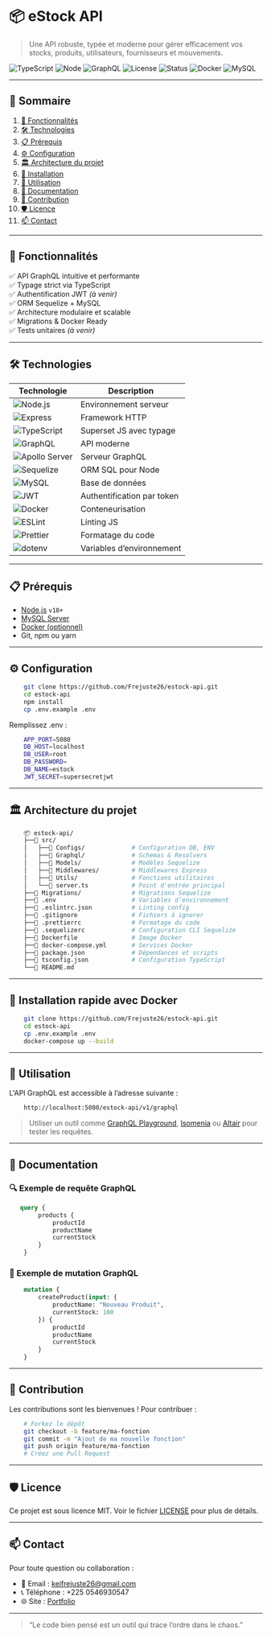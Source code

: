 # 📦 eStock API

> Une API robuste, typée et moderne pour gérer efficacement vos stocks, produits, utilisateurs, fournisseurs et mouvements.

![TypeScript](https://img.shields.io/badge/Code-TypeScript-blue?style=flat-square&logo=typescript)
![Node](https://img.shields.io/badge/Node.js-18.x-green?style=flat-square&logo=node.js)
![GraphQL](https://img.shields.io/badge/API-GraphQL-ff69b4?style=flat-square&logo=graphql)
![License](https://img.shields.io/github/license/Frejuste26/estock-api?style=flat-square)
![Status](https://img.shields.io/badge/Status-En%20développement-yellow?style=flat-square)
![Docker](https://img.shields.io/badge/Docker-ready-blue?style=flat-square&logo=docker)
![MySQL](https://img.shields.io/badge/Database-MySQL-blue?style=flat-square&logo=mysql)

---

## 🧭 Sommaire

1. [🧩 Fonctionnalités](#-fonctionnalités)
2. [🛠️ Technologies](#️-technologies)
3. [📋 Prérequis](#-prérequis)
4. [⚙️ Configuration](#️-configuration)
5. [🏛️ Architecture du projet](#️-architecture-du-projet)
6. [🚀 Installation](#-installation-rapide-avec-docker)
7. [📡 Utilisation](#-utilisation)
8. [📘 Documentation](#-documentation)
9. [🤝 Contribution](#-contribution)
10. [🛡️ Licence](#️-licence)
11. [📫 Contact](#-contact)

---

## 🧩 Fonctionnalités

✅ API GraphQL intuitive et performante  
✅ Typage strict via TypeScript  
✅ Authentification JWT *(à venir)*  
✅ ORM Sequelize + MySQL  
✅ Architecture modulaire et scalable  
✅ Migrations & Docker Ready  
✅ Tests unitaires *(à venir)*  

---

## 🛠️ Technologies

| Technologie | Description |
|------------|-------------|
| ![Node.js](https://img.shields.io/badge/-Node.js-339933?logo=node.js&logoColor=white&style=flat-square) | Environnement serveur |
| ![Express](https://img.shields.io/badge/-Express-black?logo=express&style=flat-square) | Framework HTTP |
| ![TypeScript](https://img.shields.io/badge/-TypeScript-3178C6?logo=typescript&logoColor=white&style=flat-square) | Superset JS avec typage |
| ![GraphQL](https://img.shields.io/badge/-GraphQL-E10098?logo=graphql&logoColor=white&style=flat-square) | API moderne |
| ![Apollo Server](https://img.shields.io/badge/-Apollo-311C87?logo=apollo-graphql&logoColor=white&style=flat-square) | Serveur GraphQL |
| ![Sequelize](https://img.shields.io/badge/-Sequelize-52B0E7?logo=sequelize&logoColor=white&style=flat-square) | ORM SQL pour Node |
| ![MySQL](https://img.shields.io/badge/-MySQL-4479A1?logo=mysql&logoColor=white&style=flat-square) | Base de données |
| ![JWT](https://img.shields.io/badge/-JWT-000000?logo=jsonwebtokens&style=flat-square) | Authentification par token |
| ![Docker](https://img.shields.io/badge/-Docker-2496ED?logo=docker&logoColor=white&style=flat-square) | Conteneurisation |
| ![ESLint](https://img.shields.io/badge/-ESLint-4B32C3?logo=eslint&logoColor=white&style=flat-square) | Linting JS |
| ![Prettier](https://img.shields.io/badge/-Prettier-F7B93E?logo=prettier&logoColor=black&style=flat-square) | Formatage du code |
| ![dotenv](https://img.shields.io/badge/-dotenv-8DD6F9?logo=dotenv&logoColor=white&style=flat-square) | Variables d’environnement |

---

## 📋 Prérequis

- [Node.js](https://nodejs.org) `v18+`
- [MySQL Server](https://www.mysql.com/)
- [Docker (optionnel)](https://www.docker.com/)
- Git, npm ou yarn

---

## ⚙️ Configuration

```bash
    git clone https://github.com/Frejuste26/estock-api.git
    cd estock-api
    npm install
    cp .env.example .env
```

Remplissez .env :

```bash
    APP_PORT=5080
    DB_HOST=localhost
    DB_USER=root
    DB_PASSWORD=
    DB_NAME=estock
    JWT_SECRET=supersecretjwt
```

---

## 🏛️ Architecture du projet

```bash
    📦 estock-api/
    ├──📂 src/
    │   ├──📂 Configs/             # Configuration DB, ENV
    │   ├──📂 Graphql/             # Schemas & Resolvers
    │   ├──📂 Models/              # Modèles Sequelize
    │   ├──📂 Middlewares/         # Middlewares Express
    │   ├──📂 Utils/               # Fonctions utilitaires
    │   └──📜 server.ts            # Point d'entrée principal
    ├──📂 Migrations/              # Migrations Sequelize
    ├──📜 .env                     # Variables d’environnement
    ├──📜 .eslintrc.json           # Linting config
    ├──📜 .gitignore               # Fichiers à ignorer
    ├──📜 .prettierrc              # Formatage du code
    ├──📜 .sequelizerc             # Configuration CLI Sequelize
    ├──📜 Dockerfile               # Image Docker
    ├──📜 docker-compose.yml       # Services Docker
    ├──📜 package.json             # Dépendances et scripts
    ├──📜 tsconfig.json            # Configuration TypeScript
    └──📜 README.md
```

---

## 🚀 Installation rapide avec Docker

```bash
    git clone https://github.com/Frejuste26/estock-api.git
    cd estock-api
    cp .env.example .env
    docker-compose up --build
```

---

## 📡 Utilisation

L'API GraphQL est accessible à l’adresse suivante :

```bash
    http://localhost:5080/estock-api/v1/graphql
```

> Utiliser un outil comme [GraphQL Playground](https://www.apollographql.com/docs/graphos/platform/explorer), [Isomenia](https://insomnia.rest/) ou [Altair](https://altair.sirmuel.design/) pour tester les requêtes.

---

## 📘 Documentation

### 🔍 Exemple de requête GraphQL

```graphql
   query {
        products {
            productId
            productName
            currentStock
        }
    }
```

### 🔧 Exemple de mutation GraphQL

```graphql
    mutation {
        createProduct(input: {
            productName: "Nouveau Produit",
            currentStock: 100
        }) {
            productId
            productName
            currentStock
        }
    }
```

---

## 🤝 Contribution

Les contributions sont les bienvenues ! Pour contribuer :

```bash
    # Forkez le dépôt
    git checkout -b feature/ma-fonction
    git commit -m "Ajout de ma nouvelle fonction"
    git push origin feature/ma-fonction
    # Créez une Pull Request
```

---

## 🛡️ Licence

Ce projet est sous licence MIT. Voir le fichier [LICENSE](LICENSE) pour plus de détails.

---

## 📫 Contact

Pour toute question ou collaboration :

- 📧 Email : [keifrejuste26@gmail.com](mailto:keifrejuste26@gmail.com)
- 📞 Téléphone : +225 0546930547
- 🌐 Site : [Portfolio](https://portfolio-edumanagers-projects.vercel.app/)

---

> “Le code bien pensé est un outil qui trace l’ordre dans le chaos.”
